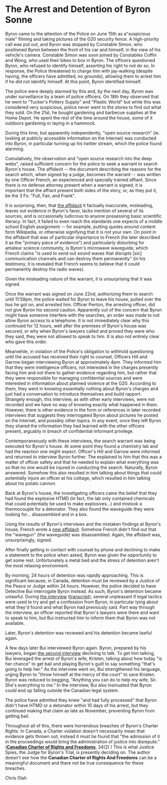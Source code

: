 
The Arrest and Detention of Byron Sonne
========================================

Byron came to the attention of the Police on June 15th as a"suspicious male" filming and taking pictures of the G20 security fence. A high-priority call was put out, and Byron was stopped by Constable Simon, who positioned Byron between the front of his car and himself, in the view of his vehicle's camera. Constable Simon was soon joined by Constables Coffin and Wong, who used their bikes to box in Byron. The officers questioned Byron, who refused to identify himself, asserting his right to not do so. In response, the Police threatened to charge him with jay-walking (despite having, the officers have admitted, no grounds), allowing them to arrest him if he did not identify himself. At this point, Byron identified himself. 

The police were deeply alarmed by this and, by the next day, Byron was under surveillance by a team of police officers. On 18th they observed that he went to "Tucker's Pottery Supply" and "Plastic World" but while this was considered very suspicious, police never went to the stores to find out what they sold. On the 21st, he bought gardening and barbecue supplies at the Home Depot. He spent the rest of the time around the house, some of it outdoors gardening or laying in a hammock.

During this time, but apparently independently, "open source research" (ie. looking at publicly accessible information on the Internet) was conducted into Byron, in particular turning up his twitter stream, which the police found alarming. 

Cumulatively, the observation and "open source research into the deep webs", raised sufficient concern for the police to seek a warrant to search Byron's house. The affidavit -- the document describing the reasons for the search which, when signed by a judge, becomes the warrant -- was written by one Officer French, an experienced and specially trained affiant. Since there is no defense attorney present when a warrant is signed, it is important that the affiant present both sides of the story, or, as they put it, be the 3 Fs: "Full, Fair, and Frank". 

It is surprising, then, that [the affidavit][warrant1] it factually inaccurate, misleading, leaves out evidence in Byron's favor, lacks mention of several of its sources, and is occasionally ludicrous to anyone possessing basic scientific literacy. In fact, it failed to even reach the standards one expects of a middle school English assignment -- for example, putting quotes around content form Wikipedia, or otherwise signifying that it is not your own. On point in the affidavit that was of particular importance to French (he later described it as the "primary piece of evidence") and particularly disturbing for amateur science community, is Byron's microwave waveguide, which French claims "is used to send out sound waves that disrupts [sic] communication channels and can destroy them permanently" (in his testimony, it is revealed that French seems to believe that it could permanently destroy the radio waves). 

Given the misleading nature of the warrant, it is unsurprising that it was signed. 

Once the warrant was signed on June 22nd, authorizing them to search until 11:59pm, the police waited for Byron to leave his house, pulled over the bus he got on, and arrested him. Officer Penton, the arresting officer, did not give Byron his second caution. Apparently out of the concern that Byron might have someone interfere with the searches, an order was made to not allow Byron access to a telephone. It is not immediately clear why this continued for 12 hours, well after the premises of Byron's house was secured, or why when Byron's lawyers called and proved they were who they said, they were not allowed to speak to him. It is also not entirely clear who gave this order.

Meanwhile, in violation of the Police's obligation to withhold questioning until the accused has received their right to counsel, Officers Hill and Garrow began interviewing Byron at approximately 4pm. They informed him that they were intelligence officers, not interested in the charges presently facing him and not there to gather evidence regarding him, but rather that they were responsible for managing confidential sources and were interested in information about planned violence at the G20. According to them, they went in knowing essentially nothing about Byron's charges and just had a conversation to introduce themselves and build rapport. Strangely enough, this interview, as with other early interviews, were not recorded and we have no way of knowing exactly what happened in them. However, there is other evidence in the form or references in later recorded interviews that suggests they interrogated Byron about pictures he posted on the Internet, and possibly other topics. In any event, once they left Byron they shared the information they had learned with the other officers present, arguably in breach of confidential informant privilege.

Contemporaneously with these interviews, the search warrant was being executed for Byron's house. At some point they found a chemistry lab and had the reaction one might expect. Officer's Hill and Garrow were informed and returned to interview Byron further. The explained to him that this was a matter of officer safety and that he needed to explain what everything was so that no one would be injured in conducting the search. Naturally, Byron answered. Somehow this also resulted in him talking about things that could potentially injure an officer at his cottage, which resulted in him talking about his potato cannon.

Back at Byron's house, the investigating officers came the belief that they had found the explosive HTMD (in fact, the lab only contained chemicals that could potentially be used to make explosives...) and mistook a thermocouple for a detonator. They also found the waveguide they were looking for... disassembled and in a box.

Using the results of Byron's interviews and the mistaken findings at Byron's house, French wrote a [new affidavit][warrant2]. Somehow French didn't find out that the "wavegun" (the waveguide) was disassembled. Again, the affidavit was, unsurprisingly, signed.

After finally getting in contact with counsel by phone and declining to make a statement to the police when asked, Byron was given the opportunity to get some rest. Unfortunately a metal bed and the stress of detention aren't the most relaxing environment.

By morning, 24 hours of detention was rapidly approaching. This is significant because, in Canada, detention must be reviewed by a Justice of the Peace or Judge within 24 hours. However, the police decided to have Detective Bui interrogate Byron instead. As such, Byron's detention became unlawful. During [the interview][interview1] ([transcript][interview1t]), several unpleasant if legal tactics were used to try and get a confession from Byron, in particular lying about what they'd found and what Byron had previously said. Part way through the interview, an officer reported that Byron's lawyers were there and want to speak to him, but Bui instructed him to inform them that Byron was not available.

Later, Byron's detention was reviewed and his detention became lawful again.

A few days later Bui interviewed Byron again. Byron, prepared by his lawyers, began [the second interview][interview2] declining to talk. To get him talking, Bui leveraged the arrest of Byron's wife, Kristen, talking about how today "is her chance" to get bail and playing Byron's guilt to say something "that's going to help her." As the interview went on, Bui strengthened his language, urging Byron to "throw himself at the mercy of the court" to save Kristen. Byron was reduced to begging, "Anything you can do to help my wife,
Sir. She's everything to me." In the interview, Bui also insinuated that Byron could end up falling outside the Canadian legal system.

The police have admitted they knew "and had fully processed" that Byron didn't have HTMD or a detonator within 10 days of his arrest, but they continued making that claim as late as November, preventing Byron from getting bail.

Throughout all of this, there were horrendous breaches of Byron's Charter Rights. In Canada, a Charter violation doesn't necessarily mean that evidence gets thrown out; instead it must be found that "the admission of it in the proceedings would bring the administration of justice into disrepute." ([__Canadian Charter of Rights and Freedoms__][ccrf], 24(2) ) This is what Justice Spies, the Judge for Byron's Trial, is presently deciding on. The author doesn't see how the __Canadian Charter of Rights And Freedoms__ can be a meaningful document and there not be true consequence for these breaches.

Chris Olah


[warrant1]: https://github.com/colah/ByronTrialNotes/raw/master/court-documents/warrant-June22-58Elderwood.pdf
[warrant2]: https://github.com/colah/ByronTrialNotes/raw/master/court-documents/warrant-June23-58Elderwood-cottages.pdf
[interview1]: http://www.youtube.com/watch?v=RTX7Gw7YJpc
[interview1t]: https://github.com/colah/ByronTrialNotes/blob/master/evidence/Bui-interview-1.md
[interview2]: http://www.youtube.com/watch?v=7o6ADO8Czf0
[ccrf]: http://en.wikipedia.org/wiki/Canadian_Charter_of_Rights_and_Freedoms


